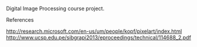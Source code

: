 Digital Image Processing course project.

References

http://research.microsoft.com/en-us/um/people/kopf/pixelart/index.html
http://www.ucsp.edu.pe/sibgrapi2013/eproceedings/technical/114688_2.pdf
